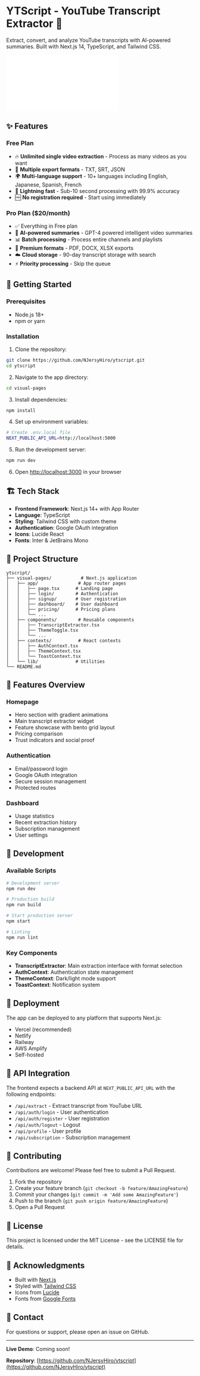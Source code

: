 # YTScript - YouTube Transcript Extractor 🎥

Extract, convert, and analyze YouTube transcripts with AI-powered summaries. Built with Next.js 14, TypeScript, and Tailwind CSS.

![YTScript Homepage](./VISUAL_OVERVIEW.md)

## ✨ Features

### Free Plan
- 🔥 **Unlimited single video extraction** - Process as many videos as you want
- 📝 **Multiple export formats** - TXT, SRT, JSON
- 🌍 **Multi-language support** - 10+ languages including English, Japanese, Spanish, French
- 🚀 **Lightning fast** - Sub-10 second processing with 99.9% accuracy
- 🆓 **No registration required** - Start using immediately

### Pro Plan ($20/month)
- ✅ Everything in Free plan
- 🤖 **AI-powered summaries** - GPT-4 powered intelligent video summaries
- 📊 **Batch processing** - Process entire channels and playlists
- 📄 **Premium formats** - PDF, DOCX, XLSX exports
- ☁️ **Cloud storage** - 90-day transcript storage with search
- ⚡ **Priority processing** - Skip the queue

## 🚀 Getting Started

### Prerequisites
- Node.js 18+ 
- npm or yarn

### Installation

1. Clone the repository:
```bash
git clone https://github.com/NJersyHiro/ytscript.git
cd ytscript
```

2. Navigate to the app directory:
```bash
cd visual-pages
```

3. Install dependencies:
```bash
npm install
```

4. Set up environment variables:
```bash
# Create .env.local file
NEXT_PUBLIC_API_URL=http://localhost:5000
```

5. Run the development server:
```bash
npm run dev
```

6. Open [http://localhost:3000](http://localhost:3000) in your browser

## 🏗️ Tech Stack

- **Frontend Framework**: Next.js 14+ with App Router
- **Language**: TypeScript
- **Styling**: Tailwind CSS with custom theme
- **Authentication**: Google OAuth integration
- **Icons**: Lucide React
- **Fonts**: Inter & JetBrains Mono

## 📁 Project Structure

```
ytscript/
├── visual-pages/           # Next.js application
│   ├── app/               # App router pages
│   │   ├── page.tsx      # Landing page
│   │   ├── login/        # Authentication
│   │   ├── signup/       # User registration
│   │   ├── dashboard/    # User dashboard
│   │   ├── pricing/      # Pricing plans
│   │   └── ...
│   ├── components/        # Reusable components
│   │   ├── TranscriptExtractor.tsx
│   │   ├── ThemeToggle.tsx
│   │   └── ...
│   ├── contexts/          # React contexts
│   │   ├── AuthContext.tsx
│   │   ├── ThemeContext.tsx
│   │   └── ToastContext.tsx
│   └── lib/              # Utilities
└── README.md
```

## 🎨 Features Overview

### Homepage
- Hero section with gradient animations
- Main transcript extractor widget
- Feature showcase with bento grid layout
- Pricing comparison
- Trust indicators and social proof

### Authentication
- Email/password login
- Google OAuth integration
- Secure session management
- Protected routes

### Dashboard
- Usage statistics
- Recent extraction history
- Subscription management
- User settings

## 🔧 Development

### Available Scripts

```bash
# Development server
npm run dev

# Production build
npm run build

# Start production server
npm start

# Linting
npm run lint
```

### Key Components

- **TranscriptExtractor**: Main extraction interface with format selection
- **AuthContext**: Authentication state management
- **ThemeContext**: Dark/light mode support
- **ToastContext**: Notification system

## 🚢 Deployment

The app can be deployed to any platform that supports Next.js:

- Vercel (recommended)
- Netlify
- Railway
- AWS Amplify
- Self-hosted

## 📝 API Integration

The frontend expects a backend API at `NEXT_PUBLIC_API_URL` with the following endpoints:

- `/api/extract` - Extract transcript from YouTube URL
- `/api/auth/login` - User authentication
- `/api/auth/register` - User registration
- `/api/auth/logout` - Logout
- `/api/profile` - User profile
- `/api/subscription` - Subscription management

## 🤝 Contributing

Contributions are welcome! Please feel free to submit a Pull Request.

1. Fork the repository
2. Create your feature branch (`git checkout -b feature/AmazingFeature`)
3. Commit your changes (`git commit -m 'Add some AmazingFeature'`)
4. Push to the branch (`git push origin feature/AmazingFeature`)
5. Open a Pull Request

## 📄 License

This project is licensed under the MIT License - see the LICENSE file for details.

## 🙏 Acknowledgments

- Built with [Next.js](https://nextjs.org/)
- Styled with [Tailwind CSS](https://tailwindcss.com/)
- Icons from [Lucide](https://lucide.dev/)
- Fonts from [Google Fonts](https://fonts.google.com/)

## 📧 Contact

For questions or support, please open an issue on GitHub.

---

**Live Demo**: Coming soon!

**Repository**: [https://github.com/NJersyHiro/ytscript](https://github.com/NJersyHiro/ytscript)